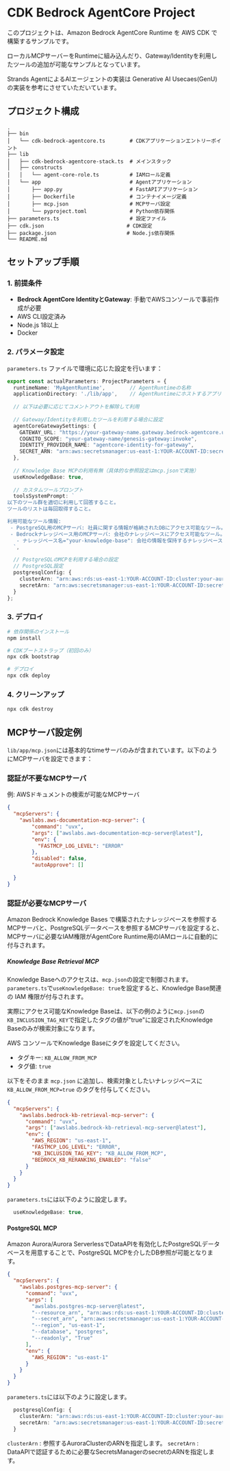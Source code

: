 # CDK Bedrock AgentCore Project

このプロジェクトは、Amazon Bedrock AgentCore Runtime を AWS CDK で構築するサンプルです。

ローカルMCPサーバーをRuntimeに組み込んだり、Gateway/Identityを利用したツールの追加が可能なサンプルとなっています。

Strands AgentによるAIエージェントの実装は Generative AI Usecaes(GenU)の実装を参考にさせていただいています。

## プロジェクト構成

```
.
├── bin
│   └── cdk-bedrock-agentcore.ts        # CDKアプリケーションエントリーポイント
├── lib
│   ├── cdk-bedrock-agentcore-stack.ts  # メインスタック
│   ├── constructs
│   │   └── agent-core-role.ts          # IAMロール定義
│   └── app                             # Agentアプリケーション
│       ├── app.py                      # FastAPIアプリケーション
│       ├── Dockerfile                  # コンテナイメージ定義
│       ├── mcp.json                    # MCPサーバ設定
│       └── pyproject.toml              # Python依存関係
├── parameters.ts                       # 設定ファイル
├── cdk.json                           # CDK設定
├── package.json                       # Node.js依存関係
└── README.md
```

## セットアップ手順

### 1. 前提条件

- **Bedrock AgentCore IdentityとGateway**: 手動でAWSコンソールで事前作成が必要
- AWS CLI設定済み
- Node.js 18以上
- Docker

### 2. パラメータ設定

`parameters.ts` ファイルで環境に応じた設定を行います：

```typescript
export const actualParameters: ProjectParameters = {
  runtimeName: 'MyAgentRuntime',        // AgentRuntimeの名称
  applicationDirectory: './lib/app',    // AgentRuntimeにホストするアプリソース(Agent本体)
  
  // 以下は必要に応じてコメントアウトを解除して利用
  
  // Gateway/Identityを利用したツールを利用する場合に設定
  agentCoreGatewaySettings: {
    GATEWAY_URL: "https://your-gateway-name.gateway.bedrock-agentcore.us-east-1.amazonaws.com/mcp",
    COGNITO_SCOPE: "your-gateway-name/genesis-gateway:invoke",
    IDENTITY_PROVIDER_NAME: "agentcore-identity-for-gateway",
    SECRET_ARN: "arn:aws:secretsmanager:us-east-1:YOUR-ACCOUNT-ID:secret:bedrock-agentcore-identity!default/oauth2/agentcore-identity-for-gateway-XXXXXX"
  },
  
  // Knowledge Base MCPの利用有無（具体的な参照設定はmcp.jsonで実施）
  useKnowledgeBase: true,
  
  // カスタムツールプロンプト
  toolsSystemPrompt: `
以下のツール群を適切に利用して回答すること。
ツールのリストは毎回取得すること。

利用可能なツール情報:
 - PostgreSQL用のMCPサーバ: 社員に関する情報が格納されたDBにアクセス可能なツール。
 - Bedrockナレッジベース用のMCPサーバ: 会社のナレッジベースにアクセス可能なツール。
   - ナレッジベース名="your-knowledge-base": 会社の情報を保持するナレッジベース
  `,
  
  // PostgreSQLのMCPを利用する場合の設定
  // PostgreSQL設定
  postgresqlConfig: {
    clusterArn: "arn:aws:rds:us-east-1:YOUR-ACCOUNT-ID:cluster:your-aurora-cluster", // 参照するAuroraClusterのARN
    secretArn: "arn:aws:secretsmanager:us-east-1:YOUR-ACCOUNT-ID:secret:your-db-secret-name-XXXXXX", // DataAPIで認証するために必要なSecretsManagerのsecretのARN
  }
};
```

### 3. デプロイ

```bash
# 依存関係のインストール
npm install

# CDKブートストラップ（初回のみ）
npx cdk bootstrap

# デプロイ
npx cdk deploy
```


### 4. クリーンアップ

```bash
npx cdk destroy
```


## MCPサーバ設定例

`lib/app/mcp.json`には基本的なtimeサーバのみが含まれています。以下のようにMCPサーバを設定できます：

### 認証が不要なMCPサーバ

例: AWSドキュメントの検索が可能なMCPサーバ
```json
{
  "mcpServers": {
    "awslabs.aws-documentation-mcp-server": {
        "command": "uvx",
        "args": ["awslabs.aws-documentation-mcp-server@latest"],
        "env": {
          "FASTMCP_LOG_LEVEL": "ERROR"
        },
        "disabled": false,
        "autoApprove": []
    
  }
}
```

### 認証が必要なMCPサーバ

Amazon Bedrock Knowledge Bases で構築されたナレッジベースを参照するMCPサーバと、PostgreSQLデータベースを参照するMCPサーバを設定すると、  
MCPサーバに必要なIAM権限がAgentCore Runtime用のIAMロールに自動的に付与されます。

##### Knowledge Base Retrieval MCP

Knowledge Baseへのアクセスは、`mcp.json`の設定で制御されます。`parameters.ts`で`useKnowledgeBase: true`を設定すると、Knowledge Base関連の IAM 権限が付与されます。

実際にアクセス可能なKnowledge Baseは、以下の例のように`mcp.json`の`KB_INCLUSION_TAG_KEY`で指定したタグの値が"true"に設定されたKnowledge Baseのみが検索対象になります。

AWS コンソールでKnowledge Baseにタグを設定してください。  
- タグキー: `KB_ALLOW_FROM_MCP`
- タグ値: `true`

以下をそのまま `mcp.json` に追加し、検索対象としたいナレッジベースに `KB_ALLOW_FROM_MCP=true` のタグを付与してください。

```json
{
  "mcpServers": {
    "awslabs.bedrock-kb-retrieval-mcp-server": {
      "command": "uvx",
      "args": ["awslabs.bedrock-kb-retrieval-mcp-server@latest"],
      "env": {
        "AWS_REGION": "us-east-1",
        "FASTMCP_LOG_LEVEL": "ERROR",
        "KB_INCLUSION_TAG_KEY": "KB_ALLOW_FROM_MCP",
        "BEDROCK_KB_RERANKING_ENABLED": "false"
      }
    }
  }
}
```

`parameters.ts`には以下のように設定します。

```typescript
  useKnowledgeBase: true,
```

#### PostgreSQL MCP

Amazon Aurora/Aurora ServerlessでDataAPIを有効化したPostgreSQLデータベースを用意することで、PostgreSQL MCPを介したDB参照が可能となります。

```json
{
  "mcpServers": {
    "awslabs.postgres-mcp-server": {
      "command": "uvx",
      "args": [
        "awslabs.postgres-mcp-server@latest",
        "--resource_arn", "arn:aws:rds:us-east-1:YOUR-ACCOUNT-ID:cluster:your-aurora-cluster",
        "--secret_arn", "arn:aws:secretsmanager:us-east-1:YOUR-ACCOUNT-ID:secret:your-db-secret-name-XXXXXX",
        "--region", "us-east-1",
        "--database", "postgres",
        "--readonly", "True"
      ],
      "env": {
        "AWS_REGION": "us-east-1"
      }
    }
  }
}
```


`parameters.ts`には以下のように設定します。

```typescript
  postgresqlConfig: {
    clusterArn: "arn:aws:rds:us-east-1:YOUR-ACCOUNT-ID:cluster:your-aurora-cluster",
    secretArn: "arn:aws:secretsmanager:us-east-1:YOUR-ACCOUNT-ID:secret:your-db-secret-name-XXXXXX",
  }
```

`clusterArn` : 参照するAuroraClusterのARNを指定します。
`secretArn` : DataAPIで認証するために必要なSecretsManagerのsecretのARNを指定します。

